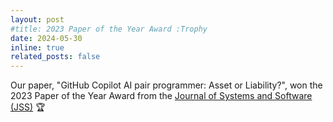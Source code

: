 ```yaml
---
layout: post
#title: 2023 Paper of the Year Award :Trophy
date: 2024-05-30 
inline: true
related_posts: false
---
```


Our paper, "GitHub Copilot AI pair programmer: Asset or Liability?", won the 2023 Paper of the Year Award from the <a href='https://www.sciencedirect.com/journal/journal-of-systems-and-software/about/announcements'>Journal of Systems and Software (JSS)</a> :trophy: 
